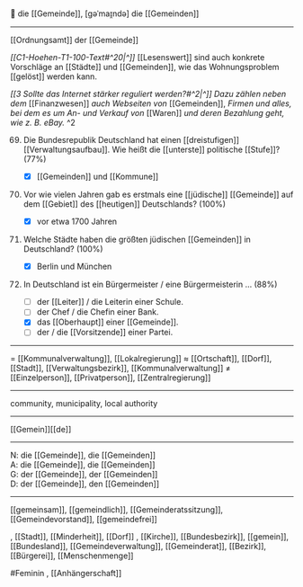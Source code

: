 🔴 die [[Gemeinde]], [gəˈmaɪ̯ndə]
die [[Gemeinden]]

---

[[Ordnungsamt]] der [[Gemeinde]]

_[[C1-Hoehen-T1-100-Text#^20|^]]_ [[Lesenswert]] sind auch konkrete Vorschläge an [[Städte]] und [[Gemeinden]], wie das Wohnungsproblem [[gelöst]] werden kann.

_[[3 Sollte das Internet stärker reguliert werden?#^2|^]]_ _Dazu zählen neben dem_ [[Finanzwesen]] _auch Webseiten von_ [[Gemeinden]], _Firmen und alles, bei dem es um An- und Verkauf von_ [[Waren]] _und deren Bezahlung geht, wie z. B. eBay._ ^2

69. Die Bundesrepublik Deutschland hat einen [[dreistufigen]] [[Verwaltungsaufbau]]. Wie heißt die [[unterste]] politische [[Stufe]]? (77%)

    - [x] [[Gemeinden]] und [[Kommune]]

70. Vor wie vielen Jahren gab es erstmals eine [[jüdische]] [[Gemeinde]] auf dem [[Gebiet]] des [[heutigen]] Deutschlands? (100%)

    - [x] vor etwa 1700 Jahren

71. Welche Städte haben die größten jüdischen [[Gemeinden]] in Deutschland? (100%)

    - [x] Berlin und München

72. In Deutschland ist ein Bürgermeister / eine Bürgermeisterin … (88%)


    - [ ] der [[Leiter]] / die Leiterin einer Schule.
    - [ ] der Chef / die Chefin einer Bank.
    - [x] das [[Oberhaupt]] einer [[Gemeinde]].
    - [ ] der / die [[Vorsitzende]] einer Partei.

---

= [[Kommunalverwaltung]], [[Lokalregierung]]
≈ [[Ortschaft]], [[Dorf]], [[Stadt]], [[Verwaltungsbezirk]], [[Kommunalverwaltung]]
≠ [[Einzelperson]], [[Privatperson]], [[Zentralregierung]]

---

community, municipality, local authority

---

[[Gemein]][[de]]

---

N: die [[Gemeinde]], die [[Gemeinden]]  
A: die [[Gemeinde]], die [[Gemeinden]]  
G: der [[Gemeinde]], der [[Gemeinden]]  
D: der [[Gemeinde]], den [[Gemeinden]]

---

[[gemeinsam]], [[gemeindlich]], [[Gemeinderatssitzung]], [[Gemeindevorstand]], [[gemeindefrei]]

, [[Stadt]], [[Minderheit]], [[Dorf]]
, [[Kirche]], [[Bundesbezirk]], [[gemein]], [[Bundesland]], [[Gemeindeverwaltung]], [[Gemeinderat]], [[Bezirk]], [[Bürgerei]], [[Menschenmenge]]

#Feminin , [[Anhängerschaft]]
